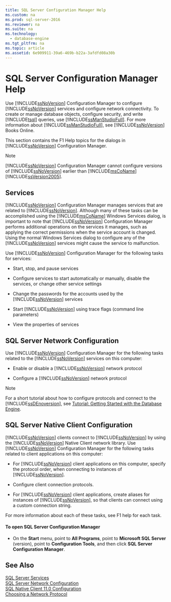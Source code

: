 ```yaml
---
title: SQL Server Configuration Manager Help
ms.custom: na
ms.prod: sql-server-2016
ms.reviewer: na
ms.suite: na
ms.technology: 
  - database-engine
ms.tgt_pltfrm: na
ms.topic: article
ms.assetid: 6e909911-39a6-469b-b22a-3afdfd08a30b
---
```

# SQL Server Configuration Manager Help
  Use [!INCLUDE[ssNoVersion](../../Token/Other/ssNoVersion_md.md)] Configuration Manager to configure [!INCLUDE[ssNoVersion](../../Token/Other/ssNoVersion_md.md)] services and configure network connectivity. To create or manage database objects, configure security, and write [!INCLUDE[tsql](../../Token/Other/tsql_md.md)] queries, use [!INCLUDE[ssManStudioFull](../../Token/Other/ssManStudioFull_md.md)]. For more information about [!INCLUDE[ssManStudioFull](../../Token/Other/ssManStudioFull_md.md)], see [!INCLUDE[ssNoVersion](../../Token/Other/ssNoVersion_md.md)] Books Online.  
  
 This section contains the F1 Help topics for the dialogs in [!INCLUDE[ssNoVersion](../../Token/Other/ssNoVersion_md.md)] Configuration Manager.  
  
> [!NOTE]  
>  [!INCLUDE[ssNoVersion](../../Token/Other/ssNoVersion_md.md)] Configuration Manager cannot configure versions of [!INCLUDE[ssNoVersion](../../Token/Other/ssNoVersion_md.md)] earlier than [!INCLUDE[msCoName](../../Token/Other/msCoName_md.md)][!INCLUDE[ssVersion2005](../../Token/Other/ssVersion2005_md.md)].  
  
## Services  
 [!INCLUDE[ssNoVersion](../../Token/Other/ssNoVersion_md.md)] Configuration Manager manages services that are related to [!INCLUDE[ssNoVersion](../../Token/Other/ssNoVersion_md.md)]. Although many of these tasks can be accomplished using the [!INCLUDE[msCoName](../../Token/Other/msCoName_md.md)] Windows Services dialog, is important to note that [!INCLUDE[ssNoVersion](../../Token/Other/ssNoVersion_md.md)] Configuration Manager performs additional operations on the services it manages, such as applying the correct permissions when the service account is changed. Using the normal Windows Services dialog to configure any of the [!INCLUDE[ssNoVersion](../../Token/Other/ssNoVersion_md.md)] services might cause the service to malfunction.  
  
 Use [!INCLUDE[ssNoVersion](../../Token/Other/ssNoVersion_md.md)] Configuration Manager for the following tasks for services:  
  
-   Start, stop, and pause services  
  
-   Configure services to start automatically or manually, disable the services, or change other service settings  
  
-   Change the passwords for the accounts used by the [!INCLUDE[ssNoVersion](../../Token/Other/ssNoVersion_md.md)] services  
  
-   Start [!INCLUDE[ssNoVersion](../../Token/Other/ssNoVersion_md.md)] using trace flags \(command line parameters\)  
  
-   View the properties of services  
  
## SQL Server Network Configuration  
 Use [!INCLUDE[ssNoVersion](../../Token/Other/ssNoVersion_md.md)] Configuration Manager for the following tasks related to the [!INCLUDE[ssNoVersion](../../Token/Other/ssNoVersion_md.md)] services on this computer:  
  
-   Enable or disable a [!INCLUDE[ssNoVersion](../../Token/Other/ssNoVersion_md.md)] network protocol  
  
-   Configure a [!INCLUDE[ssNoVersion](../../Token/Other/ssNoVersion_md.md)] network protocol  
  
> [!NOTE]  
>  For a short tutorial about how to configure protocols and connect to the [!INCLUDE[ssDEnoversion](../../Token/Other/ssDEnoversion_md.md)], see [Tutorial: Getting Started with the Database Engine](../Topic/Tutorial:%20Getting%20Started%20with%20the%20Database%20Engine.md).  
  
## SQL Server Native Client Configuration  
 [!INCLUDE[ssNoVersion](../../Token/Other/ssNoVersion_md.md)] clients connect to [!INCLUDE[ssNoVersion](../../Token/Other/ssNoVersion_md.md)] by using the [!INCLUDE[ssNoVersion](../../Token/Other/ssNoVersion_md.md)] Native Client network library. Use [!INCLUDE[ssNoVersion](../../Token/Other/ssNoVersion_md.md)] Configuration Manager for the following tasks related to client applications on this computer:  
  
-   For [!INCLUDE[ssNoVersion](../../Token/Other/ssNoVersion_md.md)] client applications on this computer, specify the protocol order, when connecting to instances of [!INCLUDE[ssNoVersion](../../Token/Other/ssNoVersion_md.md)].  
  
-   Configure client connection protocols.  
  
-   For [!INCLUDE[ssNoVersion](../../Token/Other/ssNoVersion_md.md)] client applications, create aliases for instances of [!INCLUDE[ssNoVersion](../../Token/Other/ssNoVersion_md.md)], so that clients can connect using a custom connection string.  
  
 For more information about each of these tasks, see F1 help for each task.  
  
#### To open SQL Server Configuration Manager  
  
-   On the **Start** menu, point to **All Programs**, point to **Microsoft SQL Server** \(version\), point to **Configuration Tools**, and then click **SQL Server Configuration Manager**.  
  
## See Also  
 [SQL Server Services](../../Topics/TopicNameNotContainA/SQL-Server-Services.md)   
 [SQL Server Network Configuration](../../Topics/TopicNameNotContainA/SQL-Server-Network-Configuration.md)   
 [SQL Native Client 11.0 Configuration](../../Topics/TopicNameNotContainA/SQL-Native-Client-11.0-Configuration.md)   
 [Choosing a Network Protocol](../Topic/Choosing%20a%20Network%20Protocol.md)  
  
  